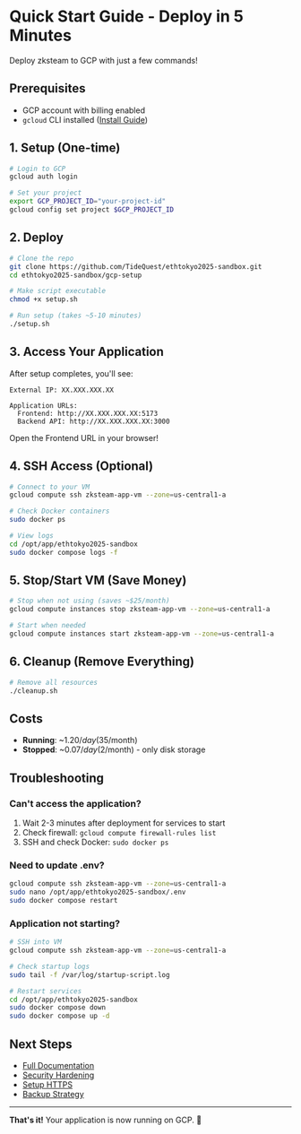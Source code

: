 # Quick Start Guide - Deploy in 5 Minutes

Deploy zksteam to GCP with just a few commands!

## Prerequisites
- GCP account with billing enabled
- `gcloud` CLI installed ([Install Guide](https://cloud.google.com/sdk/docs/install))

## 1. Setup (One-time)
```bash
# Login to GCP
gcloud auth login

# Set your project
export GCP_PROJECT_ID="your-project-id"
gcloud config set project $GCP_PROJECT_ID
```

## 2. Deploy
```bash
# Clone the repo
git clone https://github.com/TideQuest/ethtokyo2025-sandbox.git
cd ethtokyo2025-sandbox/gcp-setup

# Make script executable
chmod +x setup.sh

# Run setup (takes ~5-10 minutes)
./setup.sh
```

## 3. Access Your Application

After setup completes, you'll see:
```
External IP: XX.XXX.XXX.XX

Application URLs:
  Frontend: http://XX.XXX.XXX.XX:5173
  Backend API: http://XX.XXX.XXX.XX:3000
```

Open the Frontend URL in your browser!

## 4. SSH Access (Optional)
```bash
# Connect to your VM
gcloud compute ssh zksteam-app-vm --zone=us-central1-a

# Check Docker containers
sudo docker ps

# View logs
cd /opt/app/ethtokyo2025-sandbox
sudo docker compose logs -f
```

## 5. Stop/Start VM (Save Money)
```bash
# Stop when not using (saves ~$25/month)
gcloud compute instances stop zksteam-app-vm --zone=us-central1-a

# Start when needed
gcloud compute instances start zksteam-app-vm --zone=us-central1-a
```

## 6. Cleanup (Remove Everything)
```bash
# Remove all resources
./cleanup.sh
```

## Costs
- **Running**: ~$1.20/day ($35/month)
- **Stopped**: ~$0.07/day ($2/month) - only disk storage

## Troubleshooting

### Can't access the application?
1. Wait 2-3 minutes after deployment for services to start
2. Check firewall: `gcloud compute firewall-rules list`
3. SSH and check Docker: `sudo docker ps`

### Need to update .env?
```bash
gcloud compute ssh zksteam-app-vm --zone=us-central1-a
sudo nano /opt/app/ethtokyo2025-sandbox/.env
sudo docker compose restart
```

### Application not starting?
```bash
# SSH into VM
gcloud compute ssh zksteam-app-vm --zone=us-central1-a

# Check startup logs
sudo tail -f /var/log/startup-script.log

# Restart services
cd /opt/app/ethtokyo2025-sandbox
sudo docker compose down
sudo docker compose up -d
```

## Next Steps
- [Full Documentation](README.md)
- [Security Hardening](README.md#security-hardening)
- [Setup HTTPS](README.md#enable-https-with-lets-encrypt)
- [Backup Strategy](README.md#backup-and-recovery)

---

**That's it!** Your application is now running on GCP. 🚀